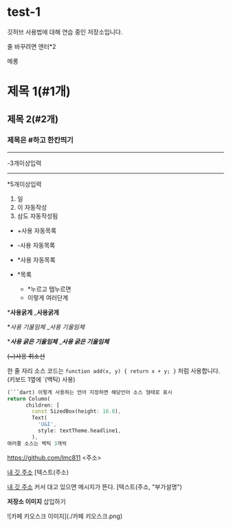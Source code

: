 # test-1
깃허브 사용법에 대해 연습 중인 저장소입니다.

줄 바꾸려면 엔터*2

메롱

# 제목 1(#1개)
## 제목 2(#2개)
### 제목은 #하고 한칸띄기

--- 
-3개이상입력
***
*5개이상입력

1. 일
2. 이 자동작성
3. 삼도 자동작성됨

+ +사용 자동목록
- -사용 자동목록
* *사용 자동목록

* *목록
  * *누르고 탭누르면
  * 이렇게 여러단계

***사용굵게**
___사용굵게__

**사용 기울임체*
__사용 기울임체_

****사용 굵은 기울임체***
____사용 굵은 기울임체___

~~(~)사용 취소선~~

한 줄 자리 소스 코드는 `function add(x, y) { return x + y; }` 처럼 사용합니다.(키보드 1옆에 `(백틱) 사용)

```dart
(```dart) 이렇게 사용하는 언어 지정하면 해당언어 소스 형태로 표시
return Column(
      children: [
        const SizedBox(height: 16.0),
        Text(
          'U&I',
          style: textTheme.headline1,
        ),
여러줄 소스는 백틱 3개씩
```

<https://github.com/lmc811> <주소>

[내 깃 주소](https://github.com/lmc811) [텍스트(주소)

[내 깃 주소](https://github.com/lmc811, "클릭하면 내 깃으로 이동합니다.") 커서 대고 있으면 메시지가 뜬다. [텍스트(주소, "부가설명")

**저장소 이미지** 삽입하기

![카페 키오스크 이미지](./카페 키오스크.png)
